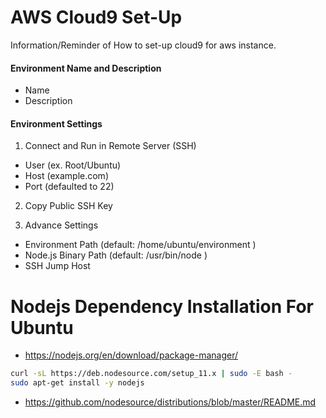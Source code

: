 # AWS Cloud9 Set-Up

Information/Reminder of How to set-up cloud9 for aws instance.


#### Environment Name and Description
* Name
* Description

#### Environment Settings
1. Connect and Run in Remote Server (SSH)
* User (ex. Root/Ubuntu)
* Host (example.com)
* Port (defaulted to 22)

2. Copy Public SSH Key

3. Advance Settings
* Environment Path (default: /home/ubuntu/environment )
* Node.js Binary Path (default: /usr/bin/node )
* SSH Jump Host 


# Nodejs Dependency Installation For Ubuntu

* https://nodejs.org/en/download/package-manager/

```bash
curl -sL https://deb.nodesource.com/setup_11.x | sudo -E bash -
sudo apt-get install -y nodejs
```

* https://github.com/nodesource/distributions/blob/master/README.md
